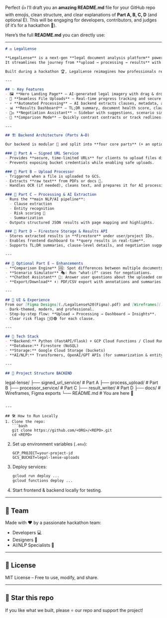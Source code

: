 Perfect 👍 I’ll draft you an **amazing README.md** file for your GitHub repo with emojis, clean structure, and clear explanations of **Part A, B, C, D** (and optional E). This will be engaging for developers, contributors, and judges (if it’s for a hackathon 🚀).

Here’s the full **README.md** you can directly use:

---

```markdown
# ⚖️ LegalLense  

**LegalLense** is a next-gen **legal document analysis platform** powered by AI 🤖.  
It streamlines the journey from **upload → processing → results** with a modern interface, clear risk indicators, and negotiation insights.  

Built during a hackathon 🏆, LegalLense reimagines how professionals review and understand legal documents.

---

## ✨ Key Features
- 🖼️ **Hero Landing Page** – AI-generated legal imagery with drag & drop upload.  
- 📂 **Seamless File Uploads** – Real-time progress tracking and secure cloud storage.  
- ⚡ **Automated Processing** – AI backend extracts clauses, metadata, and risks.  
- 📊 **Results Dashboard** – TL;DR summary, document health score, clause-by-clause analysis.  
- 🧑‍⚖️ **Negotiation Assistant** – Sidebar with suggestions, scenario simulation, and Q&A chat.  
- 📑 **Comparison Mode** – Quickly contrast contracts or track redlines.  

---

## 🏗️ Backend Architecture (Parts A–D)

Our backend is modular 🔌 and split into **four core parts** (+ an optional extension).  

### 🔹 Part A — Signed URL Service  
- Provides **secure, time-limited URLs** for clients to upload files directly to Google Cloud Storage (GCS).  
- Prevents exposing bucket credentials while enabling safe uploads.  

### 🔹 Part B — Upload Processor  
- Triggered when a file is uploaded to GCS.  
- Extracts **raw text** from PDFs or docs 📑.  
- Handles OCR (if needed), cleans text, and prepares it for AI processing.  

### 🔹 Part C — Processing & AI Extraction  
- Runs the **main NLP/AI pipeline**:  
  - Clause extraction  
  - Entity recognition  
  - Risk scoring 🚨  
  - Summarization  
- Outputs structured JSON results with page mapping and highlights.  

### 🔹 Part D — Firestore Storage & Results API  
- Stores extracted results in **Firestore** under user/project IDs.  
- Enables frontend dashboard to **query results in real-time**.  
- Supports TL;DR summaries, clause-level details, and negotiation suggestions.  

---

## 🔸 Optional Part E — Enhancements  
- **Comparison Engine** 🆚: Spot differences between multiple documents.  
- **Scenario Simulator** 🎭: Run "what-if" cases for negotiations.  
- **Chatbot Assistant** 💬: Answer user questions about the uploaded contract.  
- **Export/Download** ⬇️: PDF/CSV export with annotations and summaries.  

---

## 🎨 UI & Experience  
From our [Figma Designs](./LegalLense%20(Figma).pdf) and [Wireframes](./LegalLense-WireFrame.pdf):  
- Dark-themed, modern, and professional.  
- Step-by-step flow: **Upload → Processing → Dashboard → Insights**.  
- Clear risk flags 🔴🟡🟢 for each clause.  

---

## 🚀 Tech Stack
- **Backend:** Python (FastAPI/Flask) + GCP Cloud Functions / Cloud Run  
- **Database:** Firestore (NoSQL)  
- **Storage:** Google Cloud Storage (buckets)  
- **AI/NLP:** Transformers, OpenAI/GPT APIs (for summarization & entity extraction)  

---

## 📂 Project Structure BACKEND
```

legal-lense/
├── signed\_url\_service/   # Part A
├── process\_upload/       # Part B
├── processor\_service/    # Part C
├── result\_writer/        # Part D
├── docs/                 # Wireframes, Figma exports
└── README.md             # You are here 🎉

````

---

## 🛠️ How to Run Locally
1. Clone the repo:  
   ```bash
   git clone https://github.com/<ORG>/<REPO>.git
   cd <REPO>
````

2. Set up environment variables (`.env`):

   ```
   GCP_PROJECT=your-project-id
   GCS_BUCKET=legal-lense-uploads
   ```
3. Deploy services:

   ```bash
   gcloud run deploy ...
   gcloud functions deploy ...
   ```
4. Start frontend & backend locally for testing.

---

## 👥 Team

Made with ❤️ by a passionate hackathon team:

* Developers 💻
* Designers 🎨
* AI/NLP Specialists 🤖

---

## 📜 License

MIT License – Free to use, modify, and share.

---

## 🌟 Star this repo

If you like what we built, please ⭐ our repo and support the project!

```
